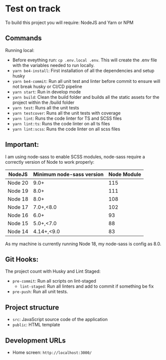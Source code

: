 # Test on track

To build this project you will require: NodeJS and Yarn or NPM

## Commands

Running local:

 - Before eveything run: `cp .env.local .env`. This will create the .env file with the variables needed to run locally.
 - `yarn be4-install`: First installation of all the dependencies and setup husky
 - `yarn be4-commit`: Run all unit test and linter before commit to ensure will not break husky or CI/CD pipeline
 - `yarn start`: Run in develop mode
 - `yarn build`: Clean the build folder and builds all the static assets for the project within the /build folder
 - `yarn test`: Runs all the unit tests
 - `yarn testcover`: Runs all the unit tests with coverage
 - `yarn lint`: Runs the code linter for TS and SCSS files
 - `yarn lint:ts`: Runs the code linter on all ts files
 - `yarn lint:scss`: Runs the code linter on all scss files

## Important:

I am using node-sass to enable SCSS modules, node-sass require a correctly version of Node to work properly:

NodeJS  | Minimum node-sass version | Node Module
--------|--------------------------|------------
Node 20 | 9.0+                     | 115
Node 19 | 8.0+                     | 111
Node 18 | 8.0+                     | 108
Node 17 | 7.0+,<8.0                | 102
Node 16 | 6.0+                     | 93
Node 15 | 5.0+,<7.0                | 88
Node 14 | 4.14+,<9.0               | 83

As my machine is currently running Node 18, my node-sass is config as 8.0.

## Git Hooks:

The project count with Husky and Lint Staged:
 - `pre-commit`: Run all scripts on lint-staged
    - `lint-staged`: Run all linters and add to commit if something be fix
 - `pre-push`: Run all unit tests.

## Project structure

 - `src`: JavaScript source code of the application
 - `public`: HTML template

## Development URLs

- Home screen: `http://localhost:3000/`